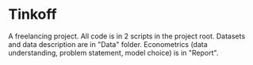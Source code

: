 # Tinkoff
A freelancing project. All code is in 2 scripts in the project root. Datasets and data description are in "Data" folder. Econometrics (data understanding, problem statement, model choice) is in "Report".
